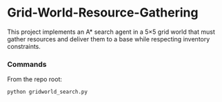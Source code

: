 ﻿# Grid-World-Resource-Gathering

This project implements an A* search agent in a 5×5 grid world that must gather resources and deliver them to a base while respecting inventory constraints.

### Commands
From the repo root:
```bash
python gridworld_search.py


